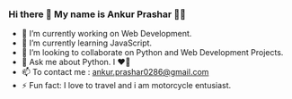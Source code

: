 ### Hi there 👋 My name is Ankur Prashar 👨‍💻

- 🔭 I’m currently working on Web Development.
- 🌱 I’m currently learning JavaScript.
- 👯 I’m looking to collaborate on Python and Web Development Projects.
- 💬 Ask me about Python. I ❤🐍
- 📫 To contact me : ankur.prashar0286@gmail.com
- ⚡ Fun fact: I love to travel and i am motorcycle entusiast.
